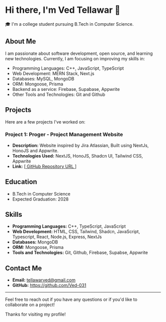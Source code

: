 # Hi there, I'm Ved Tellawar 👋

🎓 I'm a college student pursuing B.Tech in Computer Science.

## About Me

I am passionate about software development, open source, and learning new technologies. Currently, I am focusing on improving my skills in:

- Programming Languages: C++, JavaScript, TypeScript
- Web Development: MERN Stack, Next.js
- Databases: MySQL, MongoDB
- ORM: Mongoose, Prisma
- Backend as a service: Firebase, Supabase, Appwrite
- Other Tools and Technologies: Git and Github

## Projects

Here are a few projects I've worked on:

### Project 1: Proger - Project Management Website
- **Description:** Website inspired by Jira Atlassian, Built using NextJs, HonoJS and Appwrite.
- **Technologies Used:** NextJS, HonoJS, Shadcn UI, Tailwind CSS, Appwrite
- **Link:** [[ GitHub Repository URL ](https://github.com/Ved-031/Proger)]

## Education

  - B.Tech in Computer Science
  - Expected Graduation: 2028

## Skills

- **Programming Languages:** C++, TypeScript, JavaScript
- **Web Development:** HTML, CSS, Tailwind, Shadcn, JavaScript, Typescript, React, Node.js, Express, NextJs
- **Databases:** MongoDB
- **ORM:** Mongoose, Prisma
- **Tools and Technologies:** Git, Github, Firebase, Supabse, Appwrite

## Contact Me

- **Email:** tellawarved@gmail.com
- **GitHub:** https://github.com/Ved-031

---

Feel free to reach out if you have any questions or if you'd like to collaborate on a project!

Thanks for visiting my profile!
